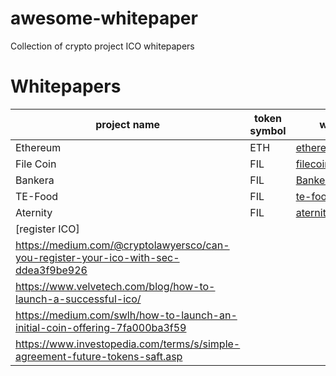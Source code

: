 # awesome-whitepaper
Collection of crypto project ICO whitepapers

# Whitepapers
| project name | token symbol | whitepaper | site |
|---|---|---|---|
| Ethereum| ETH| [ethereum_whitepaper](https://ethereum.org/en/whitepaper/) | [ethereum.org](https://ethereum.org/)|
|File Coin| FIL| [filecoin.pdf](filecoin.pdf) | [filecoin.io](https://filecoin.io/)|
|Bankera| FIL| [Bankera.pdf](https://cryptorating.eu/whitepapers/Bankera/Bankera_whitepaper.pdf) | [bankera.com](https://bankera.com/)|
|TE-Food| FIL| [te-food.pdf](https://www.allcryptowhitepapers.com/te-food-whitepaper/) | [te-food.com](https://te-food.com/)|
|Aternity| FIL| [aternity.pdf](https://whitepaper.io/document/14/aeternity-whitepaper) | [aternity.com](https://aeternity.com/)|
|[register ICO]|
 | https://medium.com/@cryptolawyersco/can-you-register-your-ico-with-sec-ddea3f9be926 |
 | https://www.velvetech.com/blog/how-to-launch-a-successful-ico/ |
 | https://medium.com/swlh/how-to-launch-an-initial-coin-offering-7fa000ba3f59 |
 | https://www.investopedia.com/terms/s/simple-agreement-future-tokens-saft.asp |
 
